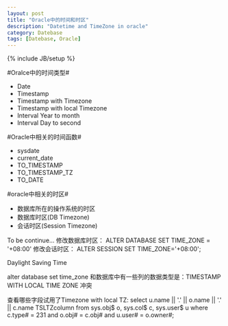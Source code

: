 ```yaml
---
layout: post
title: "Oracle中的时间和时区"
description: "Datetime and TimeZone in oracle"
category: Datebase
tags: [Datebase, Oracle]
---
```

{% include JB/setup %}

#Oralce中的时间类型#
* Date
* Timestamp
* Timestamp with Timezone
* Timestamp with local Timezone
* Interval Year to month
* Interval Day to second

#Oracle中相关的时间函数#
* sysdate
* current_date
* TO_TIMESTAMP
* TO_TIMESTAMP_TZ
* TO_DATE 

#oracle中相关的时区#
*  数据库所在的操作系统的时区
*  数据库时区(DB Timezone)
*  会话时区(Session Timezone)

To be continue...
修改数据库时区：
ALTER DATABASE SET TIME_ZONE = '+08:00'
修改会话时区：
ALTER SESSION SET TIME_ZONE='+08:00';

Daylight Saving Time

alter database set time_zone 和数据库中有一些列的数据类型是：TIMESTAMP WITH LOCAL TIME ZONE 冲突

查看哪些字段试用了Timezone with local TZ:
select u.name || '.' || o.name || '.' || c.name TSLTZcolumn
  from sys.obj$ o, sys.col$ c, sys.user$ u
 where c.type# = 231
   and o.obj# = c.obj#
   and u.user# = o.owner#;

